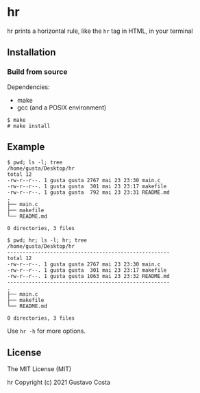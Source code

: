 # hr

hr prints a horizontal rule, like the `hr` tag in HTML, in your terminal

## Installation

### Build from source

Dependencies:

+ make
+ gcc (and a POSIX environment)

```
$ make
# make install
```

## Example

```
$ pwd; ls -l; tree
/home/gusta/Desktop/hr
total 12
-rw-r--r--. 1 gusta gusta 2767 mai 23 23:30 main.c
-rw-r--r--. 1 gusta gusta  301 mai 23 23:17 makefile
-rw-r--r--. 1 gusta gusta  792 mai 23 23:31 README.md
.
├── main.c
├── makefile
└── README.md

0 directories, 3 files
```

```
$ pwd; hr; ls -l; hr; tree
/home/gusta/Desktop/hr
-----------------------------------------------------
total 12
-rw-r--r--. 1 gusta gusta 2767 mai 23 23:30 main.c
-rw-r--r--. 1 gusta gusta  301 mai 23 23:17 makefile
-rw-r--r--. 1 gusta gusta 1063 mai 23 23:32 README.md
-----------------------------------------------------
.
├── main.c
├── makefile
└── README.md

0 directories, 3 files
```

Use `hr -h` for more options.

## License

The MIT License (MIT)

hr Copyright (c) 2021 Gustavo Costa